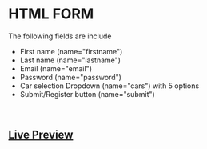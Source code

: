 # HTML FORM

The following fields are include

<ul>
<li>First name (name="firstname")</li>
<li>Last name (name="lastname")</li>
<li>Email (name="email")</li>
<li>Password (name="password")</li>
<li>Car selection Dropdown (name="cars") with 5 options</li>
<li>Submit/Register button (name="submit")</li>
</ul>
<br>

## [Live Preview](https://proankush.github.io/HTML-FORM/)
